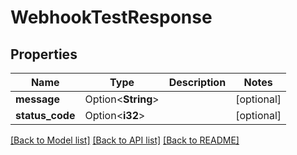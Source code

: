 # WebhookTestResponse

## Properties

Name | Type | Description | Notes
------------ | ------------- | ------------- | -------------
**message** | Option<**String**> |  | [optional]
**status_code** | Option<**i32**> |  | [optional]

[[Back to Model list]](../README.md#documentation-for-models) [[Back to API list]](../README.md#documentation-for-api-endpoints) [[Back to README]](../README.md)


